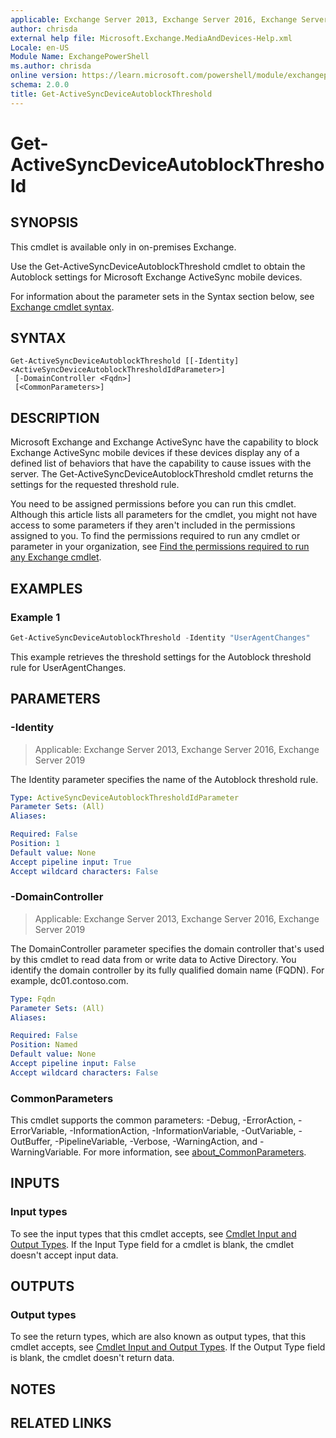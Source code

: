 ```yaml
---
applicable: Exchange Server 2013, Exchange Server 2016, Exchange Server 2019
author: chrisda
external help file: Microsoft.Exchange.MediaAndDevices-Help.xml
Locale: en-US
Module Name: ExchangePowerShell
ms.author: chrisda
online version: https://learn.microsoft.com/powershell/module/exchangepowershell/get-activesyncdeviceautoblockthreshold
schema: 2.0.0
title: Get-ActiveSyncDeviceAutoblockThreshold
---
```


# Get-ActiveSyncDeviceAutoblockThreshold

## SYNOPSIS
This cmdlet is available only in on-premises Exchange.

Use the Get-ActiveSyncDeviceAutoblockThreshold cmdlet to obtain the Autoblock settings for Microsoft Exchange ActiveSync mobile devices.

For information about the parameter sets in the Syntax section below, see [Exchange cmdlet syntax](https://learn.microsoft.com/powershell/exchange/exchange-cmdlet-syntax).

## SYNTAX

```
Get-ActiveSyncDeviceAutoblockThreshold [[-Identity] <ActiveSyncDeviceAutoblockThresholdIdParameter>]
 [-DomainController <Fqdn>]
 [<CommonParameters>]
```

## DESCRIPTION
Microsoft Exchange and Exchange ActiveSync have the capability to block Exchange ActiveSync mobile devices if these devices display any of a defined list of behaviors that have the capability to cause issues with the server. The Get-ActiveSyncDeviceAutoblockThreshold cmdlet returns the settings for the requested threshold rule.

You need to be assigned permissions before you can run this cmdlet. Although this article lists all parameters for the cmdlet, you might not have access to some parameters if they aren't included in the permissions assigned to you. To find the permissions required to run any cmdlet or parameter in your organization, see [Find the permissions required to run any Exchange cmdlet](https://learn.microsoft.com/powershell/exchange/find-exchange-cmdlet-permissions).

## EXAMPLES

### Example 1
```powershell
Get-ActiveSyncDeviceAutoblockThreshold -Identity "UserAgentChanges"
```

This example retrieves the threshold settings for the Autoblock threshold rule for UserAgentChanges.

## PARAMETERS

### -Identity

> Applicable: Exchange Server 2013, Exchange Server 2016, Exchange Server 2019

The Identity parameter specifies the name of the Autoblock threshold rule.

```yaml
Type: ActiveSyncDeviceAutoblockThresholdIdParameter
Parameter Sets: (All)
Aliases:

Required: False
Position: 1
Default value: None
Accept pipeline input: True
Accept wildcard characters: False
```

### -DomainController

> Applicable: Exchange Server 2013, Exchange Server 2016, Exchange Server 2019

The DomainController parameter specifies the domain controller that's used by this cmdlet to read data from or write data to Active Directory. You identify the domain controller by its fully qualified domain name (FQDN). For example, dc01.contoso.com.

```yaml
Type: Fqdn
Parameter Sets: (All)
Aliases:

Required: False
Position: Named
Default value: None
Accept pipeline input: False
Accept wildcard characters: False
```

### CommonParameters
This cmdlet supports the common parameters: -Debug, -ErrorAction, -ErrorVariable, -InformationAction, -InformationVariable, -OutVariable, -OutBuffer, -PipelineVariable, -Verbose, -WarningAction, and -WarningVariable. For more information, see [about_CommonParameters](https://go.microsoft.com/fwlink/p/?LinkID=113216).

## INPUTS

### Input types
To see the input types that this cmdlet accepts, see [Cmdlet Input and Output Types](https://go.microsoft.com/fwlink/p/?linkId=616387). If the Input Type field for a cmdlet is blank, the cmdlet doesn't accept input data.

## OUTPUTS

### Output types
To see the return types, which are also known as output types, that this cmdlet accepts, see [Cmdlet Input and Output Types](https://go.microsoft.com/fwlink/p/?linkId=616387). If the Output Type field is blank, the cmdlet doesn't return data.

## NOTES

## RELATED LINKS
